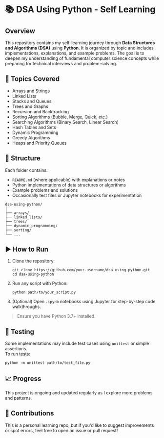 # 📚 DSA Using Python - Self Learning

## Overview

This repository contains my self-learning journey through **Data Structures and Algorithms (DSA)** using **Python**. It is organized by topic and includes implementations, explanations, and example problems. The goal is to deepen my understanding of fundamental computer science concepts while preparing for technical interviews and problem-solving.

## 🧠 Topics Covered

- Arrays and Strings
- Linked Lists
- Stacks and Queues
- Trees and Graphs
- Recursion and Backtracking
- Sorting Algorithms (Bubble, Merge, Quick, etc.)
- Searching Algorithms (Binary Search, Linear Search)
- Hash Tables and Sets
- Dynamic Programming
- Greedy Algorithms
- Heaps and Priority Queues

## 📁 Structure

Each folder contains:

- `README.md` (where applicable) with explanations or notes
- Python implementations of data structures or algorithms
- Example problems and solutions
- Occasionally test files or Jupyter notebooks for experimentation

```
dsa-using-python/
│
├── arrays/
├── linked_lists/
├── trees/
├── dynamic_programming/
├── sorting/
└── ...
```

## ▶️ How to Run

1. Clone the repository:
   ```
   git clone https://github.com/your-username/dsa-using-python.git
   cd dsa-using-python
   ```

2. Run any script with Python:
   ```
   python path/to/your_script.py
   ```

3. (Optional) Open `.ipynb` notebooks using Jupyter for step-by-step code walkthroughs.

> Ensure you have Python 3.7+ installed.

## 🧪 Testing

Some implementations may include test cases using `unittest` or simple assertions.  
To run tests:
```
python -m unittest path/to/test_file.py
```

## 📈 Progress

This project is ongoing and updated regularly as I explore more problems and patterns.

## 🙌 Contributions

This is a personal learning repo, but if you'd like to suggest improvements or spot errors, feel free to open an issue or pull request!


